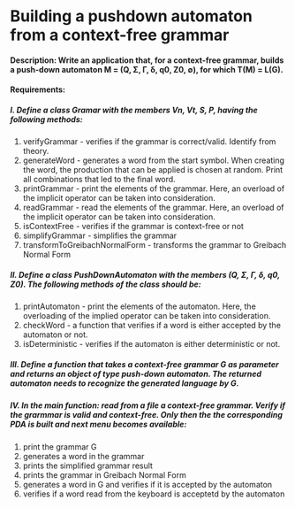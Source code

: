 # Building a pushdown automaton from a context-free grammar

#### Description: Write an application that, for a context-free grammar, builds a push-down automaton M = (Q, Σ, Γ, δ, q0, Z0, ∅), for which T(M) = L(G).

#### Requirements:

##### I. Define a class Gramar with the members Vn, Vt, S, P, having the following methods:

1. verifyGrammar - verifies if the grammar is correct/valid. Identify from theory.
2. generateWord - generates a word from the start symbol. When creating the word, the production that can be applied is chosen at random. Print all combinations that led to the final word.
3. printGrammar - print the elements of the grammar. Here, an overload of the implicit operator can be taken into consideration.
4. readGrammar - read the elements of the grammar. Here, an overload of the implicit operator can  be taken into consideration.
5. isContextFree - verifies if the grammar is context-free or not
6. simplifyGrammar - simplifies the grammar
7. transformToGreibachNormalForm - transforms the grammar to Greibach Normal Form

##### II. Define a class PushDownAutomaton with the members (Q, Σ, Γ, δ, q0, Z0). The following methods of the class should be:

1. printAutomaton - print the elements of the automaton. Here, the overloading of the implied operator can be taken into consideration.
2. checkWord - a function that verifies if a word is either accepted by the automaton or not.
3. isDeterministic - verifies if the automaton is either deterministic or not.

##### III. Define a function that takes a context-free grammar G as parameter and returns an object of type push-down automaton. The returned automaton needs to recognize the generated language by G.

##### IV. In the main function: read from a file a context-free grammar. Verify if the grarmmar is valid and context-free. Only then the the corresponding PDA is built and next menu becomes available:

1. print the grammar G
2. generates a word in the grammar
3. prints the simplified grammar result
4. prints the grammar in Greibach Normal Form
5. generates a word in G and verifies if it is accepted by the automaton
6. verifies if a word read from the keyboard is acceptetd by the automaton
